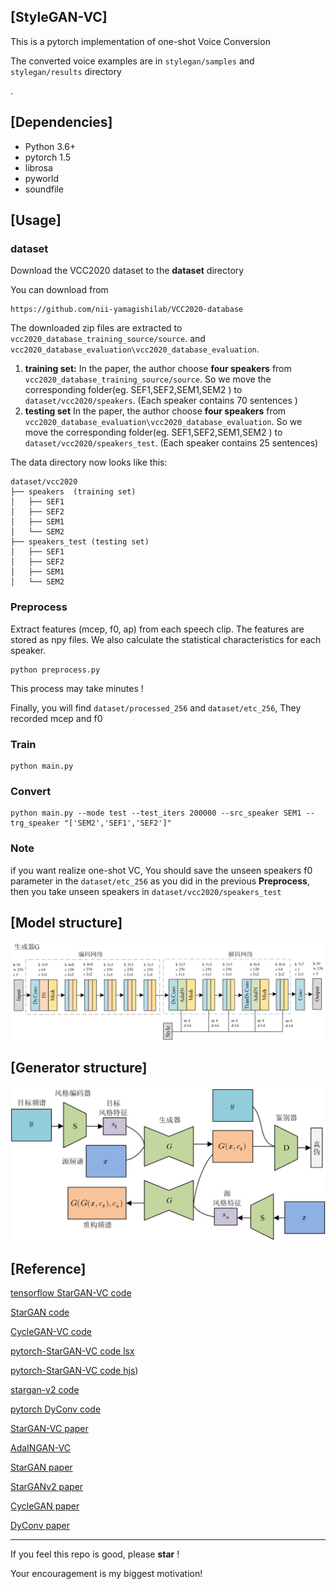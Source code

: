 ## [StyleGAN-VC]

This is a pytorch implementation of  one-shot Voice Conversion

The converted voice examples are in `stylegan/samples` and `stylegan/results` directory

.

## [Dependencies]
- Python 3.6+
- pytorch 1.5
- librosa 
- pyworld 
- soundfile


## [Usage]

### dataset

Download the VCC2020 dataset to the **dataset** directory 

You can download from 

```
https://github.com/nii-yamagishilab/VCC2020-database
```

The downloaded zip files are extracted to `vcc2020_database_training_source/source`. and `vcc2020_database_evaluation\vcc2020_database_evaluation`.

1. **training set:** In the paper, the author choose **four speakers** from `vcc2020_database_training_source/source`. So we  move the corresponding folder(eg. SEF1,SEF2,SEM1,SEM2 ) to `dataset/vcc2020/speakers`. (Each speaker contains 70 sentences )
2. **testing set** In the paper, the author choose **four speakers** from `vcc2020_database_evaluation\vcc2020_database_evaluation`. So we  move the corresponding folder(eg. SEF1,SEF2,SEM1,SEM2 ) to `dataset/vcc2020/speakers_test`. (Each speaker contains 25 sentences)

The data directory now looks like this:

```
dataset/vcc2020
├── speakers  (training set)
│   ├── SEF1
│   ├── SEF2
│   ├── SEM1
│   └── SEM2
├── speakers_test (testing set)
│   ├── SEF1
│   ├── SEF2
│   ├── SEM1
│   └── SEM2
```

### Preprocess

Extract features (mcep, f0, ap) from each speech clip.  The features are stored as npy files. We also calculate the statistical characteristics for each speaker.

```
python preprocess.py
```

This process may take minutes !

Finally, you will find `dataset/processed_256` and `dataset/etc_256`, They recorded mcep and f0


### Train

```
python main.py
```

### Convert

```
python main.py --mode test --test_iters 200000 --src_speaker SEM1 --trg_speaker "['SEM2','SEF1','SEF2']"
```

### Note

if you want realize one-shot VC, You should save the unseen speakers f0 parameter in the  `dataset/etc_256` as you did in the previous **Preprocess**, then you take unseen speakers in `dataset/vcc2020/speakers_test`

## [Model structure]

![generator.jpg](/fig/generator.jpg)

## [Generator structure]

![model.jpg](/fig/model.jpg)



## [Reference]

[tensorflow StarGAN-VC code](https://github.com/hujinsen/StarGAN-Voice-Conversion)

[StarGAN code](https://github.com/taki0112/StarGAN-Tensorflow)

[CycleGAN-VC code](https://github.com/leimao/Voice_Converter_CycleGAN)

[pytorch-StarGAN-VC code lsx](https://github.com/liusongxiang/StarGAN-Voice-Conversion)

[pytorch-StarGAN-VC code hjs](https://github.com/hujinsen/pytorch-StarGAN-VC))

[stargan-v2 code](https://github.com/clovaai/stargan-v2)

[pytorch DyConv code](https://github.com/kaijieshi7/Dynamic-convolution-Pytorch)

[StarGAN-VC paper](https://arxiv.org/abs/1806.02169)

[AdaINGAN-VC](https://openreview.net/pdf?id=HJlk-eHFwH)

[StarGAN paper](https://arxiv.org/abs/1806.02169)

[StarGANv2 paper](https://arxiv.org/abs/1912.01865)

[CycleGAN paper](https://arxiv.org/abs/1703.10593v4)

[DyConv paper](https://arxiv.org/pdf/1912.03458.pdf)

---

If you feel this repo is good, please  **star**  ! 

Your encouragement is my biggest motivation!
